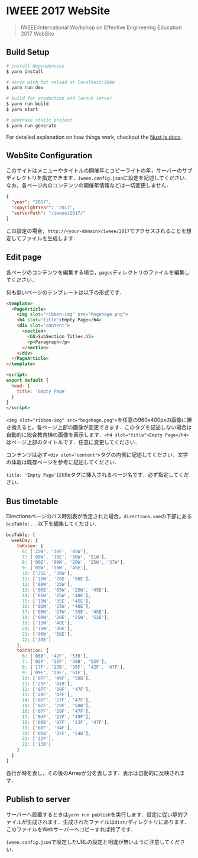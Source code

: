 # IWEEE 2017 WebSite

> IWEEE:International Workshop on Effective Engineering Education 2017 WebSite

## Build Setup

``` bash
# install dependencies
$ yarn install

# serve with hot reload at localhost:3000
$ yarn run dev

# build for production and launch server
$ yarn run build
$ yarn start

# generate static project
$ yarn run generate
```

For detailed explanation on how things work, checkout the [Nuxt.js docs](https://github.com/nuxt/nuxt.js).

## WebSite Configuration

このサイトはメニューやタイトルの開催年とコピーライトの年，サーバーのサブディレクトリを指定できます．`iweee.config.json`に設定を記述してください．なお，各ページ内のコンテンツの開催年情報などは一切変更しません．

```json
{
  "year": "2017",
  "copyrightYear": "2017",
  "serverPath": "/iweee/2017/"
}
```

この設定の場合，`http://<your-domain>/iweee/2017`でアクセスされることを想定してファイルを生成します．

## Edit page

各ページのコンテンツを編集する場合，`pages`ディレクトリのファイルを編集してください．

何も無いページのテンプレートは以下の形式です．
```html
<template>
  <PageArticle>
    <img slot="ribbon-img" src="hogehoge.png">
    <h4 slot="title">Empty Page</h4>
    <div slot="content">
      <section>
        <h5>SubSection Title<.h5>
        <p>Paragraph</p>
      </section>
    </div>
  </PageArticle>
</template>

<script>
export default {
  head: {
    title: 'Empty Page'
  }
}
</script>
```

`<img slot="ribbon-img" src="hogehoge.png">`を任意の960x400pxの画像に置き換えると，各ページ上部の画像が変更できます．このタグを記述しない場合は自動的に総合教育棟の画像を表示します．`<h4 slot="title">Empty Page</h4>`はページ上部のタイトルです．任意に変更してください．

コンテンツは必ず`<div slot="content">`タグの内側に記述してください．文字の体裁は既存ページを参考に記述してください．

`title: 'Empty Page'`はtitleタグに挿入されるページ名です．必ず指定してください．

## Bus timetable

Directionsページのバス時刻表が改定された場合，`directions.vue`の下部にある`busTable:...`以下を編集してください．

```javascript
busTable: {
  weekDay: {
    toKosen: {
      6: ['25W', '30E', '45W'],
      7: ['05W', '15E', '30W', '51W'],
      8: ['00E', '08W', '20W', '25W', '37W'],
      9: ['05W', '30W', '45E'],
      10: ['25E', '30W'],
      11: ['10W', '20E', '50E'],
      12: ['08W', '25W'],
      13: ['00E', '05W', '25W', '45E'],
      14: ['05W', '25W', '48E'],
      15: ['10W', '35E', '45E'],
      16: ['01W', '25W', '46E'],
      17: ['00W', '27W', '35E', '45E'],
      18: ['00W', '20E', '25W', '52E'],
      19: ['15W', '40E'],
      20: ['15W', '30E'],
      21: ['00W', '50E'],
      22: ['30E']
    },
    toStation: {
      6: ['06B', '42F', '53B'],
      7: ['02F', '25F', '38B', '52F'],
      8: ['17F', '23B', '30F', '42F', '47F'],
      9: ['09F', '29F', '51F'],
      10: ['07F', '49F', '58B'],
      11: ['29F', '41B'],
      12: ['07F', '29F', '47F'],
      13: ['29F', '47F'],
      14: ['07F', '27F', '47F'],
      15: ['07F', '29F', '58B'],
      16: ['07F', '29F', '47F'],
      17: ['04F', '22F', '49F'],
      18: ['00B', '07F', '23F', '47F'],
      19: ['08F', '34F'],
      20: ['01B', '37F', '54B'],
      21: ['22F'],
      22: ['13B']
    }
  }
}
```

各行が時を表し，その後のArrayが分を表します．表示は自動的に反映されます．

## Publish to server

サーバーへ設置するときは`yarn run publish`を実行します．設定に従い静的ファイルが生成されます．生成されたファイルは`dist/`ディレクトリにあります．このファイルをWebサーバーへコピーすれば終了です．

`iweee.config.json`で設定したURLの設定と相違が無いように注意してください．
